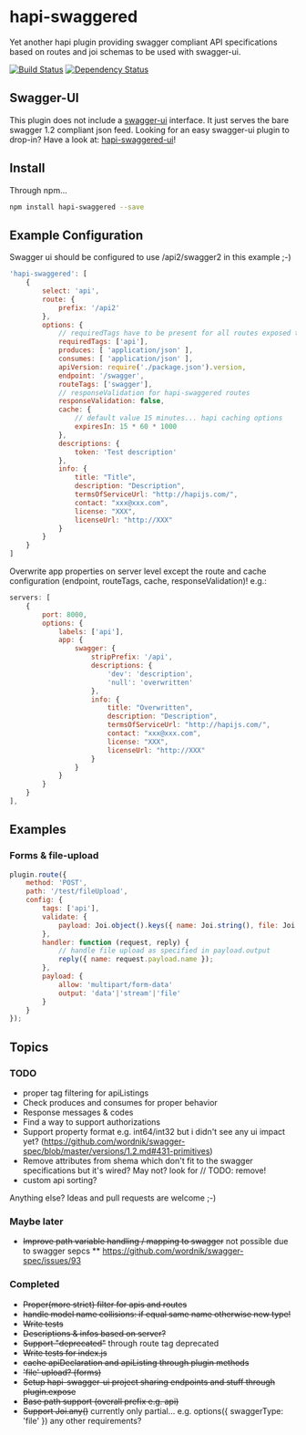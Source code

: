 # hapi-swaggered
Yet another hapi plugin providing swagger compliant API specifications based on routes and joi schemas to be used with swagger-ui. 

[![Build Status](https://travis-ci.org/z0mt3c/hapi-swaggered.png)](https://travis-ci.org/z0mt3c/hapi-swaggered)
[![Dependency Status](https://gemnasium.com/z0mt3c/hapi-swaggered.png)](https://gemnasium.com/z0mt3c/hapi-swaggered)


## Swagger-UI
This plugin does not include a [swagger-ui](https://github.com/wordnik/swagger-ui) interface. It just serves the bare swagger 1.2 compliant json feed. 
Looking for an easy swagger-ui plugin to drop-in? Have a look at: [hapi-swaggered-ui](https://github.com/z0mt3c/hapi-swaggered-ui)!
 
## Install
Through npm...

```bash
npm install hapi-swaggered --save
```

## Example Configuration
Swagger ui should be configured to use /api2/swagger2 in this example ;-)

```js
'hapi-swaggered': [
    {
        select: 'api',
        route: {
            prefix: '/api2'
        },
        options: {
            // requiredTags have to be present for all routes exposed through hapi-swaggered
            requiredTags: ['api'],
            produces: [ 'application/json' ],
            consumes: [ 'application/json' ],
            apiVersion: require('./package.json').version,
            endpoint: '/swagger',
            routeTags: ['swagger'],
            // responseValidation for hapi-swaggered routes
            responseValidation: false,
            cache: {
                // default value 15 minutes... hapi caching options
                expiresIn: 15 * 60 * 1000
            },
            descriptions: {
                token: 'Test description'
            },
            info: {
                title: "Title",
                description: "Description",
                termsOfServiceUrl: "http://hapijs.com/",
                contact: "xxx@xxx.com",
                license: "XXX",
                licenseUrl: "http://XXX"
            }
        }
    }
]
```

Overwrite app properties on server level except the route and cache configuration (endpoint, routeTags, cache, responseValidation)! e.g.:

```js
servers: [
    {
        port: 8000,
        options: {
            labels: ['api'],
            app: {
                swagger: {
                    stripPrefix: '/api',
                    descriptions: {
                        'dev': 'description',
                        'null': 'overwritten'
                    },
                    info: {
                        title: "Overwritten",
                        description: "Description",
                        termsOfServiceUrl: "http://hapijs.com/",
                        contact: "xxx@xxx.com",
                        license: "XXX",
                        licenseUrl: "http://XXX"
                    }
                }
            }
        }
    }
],
```

## Examples
### Forms & file-upload
```js 
plugin.route({
    method: 'POST',
    path: '/test/fileUpload',
    config: {
        tags: ['api'],
        validate: {
            payload: Joi.object().keys({ name: Joi.string(), file: Joi.any().options({ swaggerType: 'file' }) })
        },
        handler: function (request, reply) {
            // handle file upload as specified in payload.output
            reply({ name: request.payload.name });
        },
        payload: {
            allow: 'multipart/form-data'
            output: 'data'|'stream'|'file'
        }
    }
});
```

## Topics
### TODO
* proper tag filtering for apiListings
* Check produces and consumes for proper behavior
* Response messages & codes
* Find a way to support authorizations
* Support property format e.g. int64/int32 but i didn't see any ui impact yet? (https://github.com/wordnik/swagger-spec/blob/master/versions/1.2.md#431-primitives)
* Remove attributes from shema which don't fit to the swagger specifications but it's wired? May not? look for // TODO: remove!
* custom api sorting?

Anything else? Ideas and pull requests are welcome ;-)

### Maybe later
* ~~Improve path variable handling / mapping to swagger~~ not possible due to swagger sepcs
** https://github.com/wordnik/swagger-spec/issues/93

### Completed
* ~~Proper(more strict) filter for apis and routes~~
* ~~handle model name collisions: if equal same name otherwise new type!~~
* ~~Write tests~~
* ~~Descriptions & infos based on server?~~
* ~~Support "deprecated"~~ through route tag deprecated
* ~~Write tests for index.js~~
* ~~cache apiDeclaration and apiListing through plugin methods~~
* ~~'file' upload? (forms)~~
* ~~Setup hapi-swagger-ui project sharing endpoints and stuff through plugin.expose~~
* ~~Base path support (overall prefix e.g. api)~~
* ~~Support Joi.any()~~ currently only partial... e.g. options({ swaggerType: 'file' }) any other requirements?
